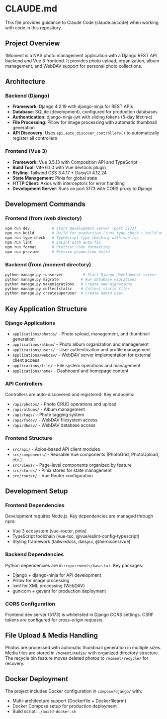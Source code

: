 # CLAUDE.md

This file provides guidance to Claude Code (claude.ai/code) when working with code in this repository.

## Project Overview

1Moment is a NAS photo management application with a Django REST API backend and Vue 3 frontend. It provides photo upload, organization, album management, and WebDAV support for personal photo collections.

## Architecture

### Backend (Django)
- **Framework**: Django 4.2.19 with django-ninja for REST APIs
- **Database**: SQLite (development), configured for production databases
- **Authentication**: django-ninja-jwt with sliding tokens (5-day lifetime)
- **File Processing**: Pillow for image processing with automatic thumbnail generation
- **API Discovery**: Uses `api.auto_discover_controllers()` to automatically register all controllers

### Frontend (Vue 3)
- **Framework**: Vue 3.5.13 with Composition API and TypeScript
- **Build Tool**: Vite 6.1.0 with Vue devtools plugin
- **Styling**: Tailwind CSS 3.4.17 + DaisyUI 4.12.24
- **State Management**: Pinia for global state
- **HTTP Client**: Axios with interceptors for error handling
- **Development Server**: Runs on port 5173 with CORS proxy to Django

## Development Commands

### Frontend (from /web directory)
```bash
npm run dev          # Start development server (port 5173)
npm run build        # Build for production (runs type-check + build-only)
npm run type-check   # TypeScript type checking with vue-tsc
npm run lint         # ESLint with auto-fix
npm run format       # Prettier code formatting
npm run preview      # Preview production build
```

### Backend (from /moment directory)
```bash
python manage.py runserver         # Start Django development server
python manage.py migrate          # Run database migrations
python manage.py makemigrations   # Create new migrations
python manage.py collectstatic    # Collect static files
python manage.py createsuperuser  # Create admin user
```

## Key Application Structure

### Django Applications
- `applications/photos/` - Photo upload, management, and thumbnail generation
- `applications/album/` - Photo album organization and management
- `applications/users/` - User authentication and profile management
- `applications/webdav/` - WebDAV server implementation for external client access
- `applications/file/` - File system operations and management
- `applications/home/` - Dashboard and homepage content

### API Controllers
Controllers are auto-discovered and registered. Key endpoints:
- `/api/photos/` - Photo CRUD operations and upload
- `/api/albums/` - Album management
- `/api/tags/` - Photo tagging system
- `/api/fsdav/` - WebDAV filesystem access
- `/api/dbdav/` - WebDAV database access

### Frontend Structure
- `src/api/` - Axios-based API client modules
- `src/components/` - Reusable Vue components (PhotoGrid, PhotoUpload, etc.)
- `src/views/` - Page-level components organized by feature
- `src/stores/` - Pinia stores for state management
- `src/router/` - Vue Router configuration

## Development Setup

### Frontend Dependencies
Development requires Node.js. Key dependencies are managed through npm:
- Vue 3 ecosystem (vue-router, pinia)
- TypeScript toolchain (vue-tsc, @vue/eslint-config-typescript)
- Styling framework (tailwindcss, daisyui, @heroicons/vue)

### Backend Dependencies
Python dependencies are in `requirements/base.txt`. Key packages:
- Django + django-ninja for API development
- Pillow for image processing
- lxml for XML processing (WebDAV)
- gunicorn + gevent for production deployment

### CORS Configuration
Frontend dev server (5173) is whitelisted in Django CORS settings. CSRF tokens are configured for cross-origin requests.

## File Upload & Media Handling

Photos are processed with automatic thumbnail generation in multiple sizes. Media files are stored in `/moment/media/` with organized directory structure. The recycle bin feature moves deleted photos to `/moment/recycle/` for recovery.

## Docker Deployment

The project includes Docker configuration in `compose/django/` with:
- Multi-architecture support (Dockerfile + Dockerfilearm)
- Docker Compose setup for production deployment
- Build script: `./build-docker.sh`